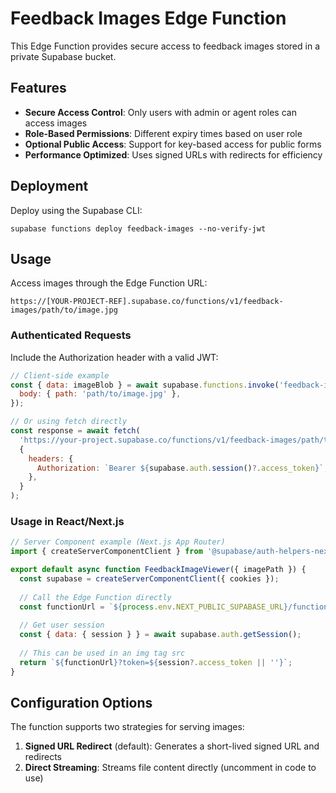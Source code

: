 # Feedback Images Edge Function

This Edge Function provides secure access to feedback images stored in a private Supabase bucket.

## Features

- **Secure Access Control**: Only users with admin or agent roles can access images
- **Role-Based Permissions**: Different expiry times based on user role
- **Optional Public Access**: Support for key-based access for public forms
- **Performance Optimized**: Uses signed URLs with redirects for efficiency

## Deployment

Deploy using the Supabase CLI:

```
supabase functions deploy feedback-images --no-verify-jwt
```

## Usage

Access images through the Edge Function URL:

```
https://[YOUR-PROJECT-REF].supabase.co/functions/v1/feedback-images/path/to/image.jpg
```

### Authenticated Requests

Include the Authorization header with a valid JWT:

```javascript
// Client-side example
const { data: imageBlob } = await supabase.functions.invoke('feedback-images', {
  body: { path: 'path/to/image.jpg' },
});

// Or using fetch directly
const response = await fetch(
  'https://your-project.supabase.co/functions/v1/feedback-images/path/to/image.jpg',
  {
    headers: {
      Authorization: `Bearer ${supabase.auth.session()?.access_token}`,
    },
  }
);
```

### Usage in React/Next.js

```jsx
// Server Component example (Next.js App Router)
import { createServerComponentClient } from '@supabase/auth-helpers-nextjs';

export default async function FeedbackImageViewer({ imagePath }) {
  const supabase = createServerComponentClient({ cookies });
  
  // Call the Edge Function directly
  const functionUrl = `${process.env.NEXT_PUBLIC_SUPABASE_URL}/functions/v1/feedback-images/${imagePath}`;
  
  // Get user session
  const { data: { session } } = await supabase.auth.getSession();
  
  // This can be used in an img tag src
  return `${functionUrl}?token=${session?.access_token || ''}`;
}
```

## Configuration Options

The function supports two strategies for serving images:

1. **Signed URL Redirect** (default): Generates a short-lived signed URL and redirects
2. **Direct Streaming**: Streams file content directly (uncomment in code to use) 